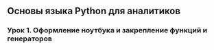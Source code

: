 ## Основы языка Python для аналитиков

### Урок 1. Оформление ноутбука и закрепление функций и генераторов
